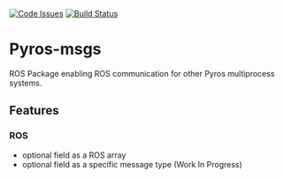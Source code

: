 [![Code Issues](https://www.quantifiedcode.com/api/v1/project/646d87c377144f1fa5c9a328a883c619/badge.svg)](https://www.quantifiedcode.com/app/project/646d87c377144f1fa5c9a328a883c619)
[![Build Status](https://travis-ci.org/asmodehn/pyros-msgs.svg?branch=master)](https://travis-ci.org/asmodehn/pyros-msgs)

# Pyros-msgs

ROS Package enabling ROS communication for other Pyros multiprocess systems.

## Features
 
### ROS
- optional field as a ROS array
- optional field as a specific message type (Work In Progress)


